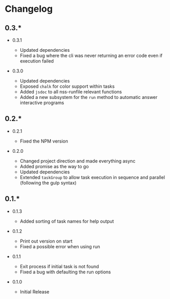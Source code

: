 Changelog
=========

0.3.*
-----

* 0.3.1
  * Updated dependencies
  * Fixed a bug where the cli was never returning an error code even if execution failed

* 0.3.0
  * Updated dependencies
  * Exposed `chalk` for color support within tasks
  * Added `jsdoc` to all nss-runfile relevant functions
  * Added a new subsystem for the `run` method to automatic answer interactive programs


0.2.*
-----

* 0.2.1
  * Fixed the NPM version

* 0.2.0
  * Changed project direction and made everything async
  * Added promise as the way to go
  * Updated dependencies
  * Extended `taskGroup` to allow task execution in sequence and parallel (following the
    gulp syntax)

0.1.*
-----

* 0.1.3
  * Added sorting of task names for help output

* 0.1.2
  * Print out version on start
  * Fixed a possible error when using run

* 0.1.1
  * Exit process if initial task is not found
  * Fixed a bug with defaulting the run options

* 0.1.0
  * Initial Release
